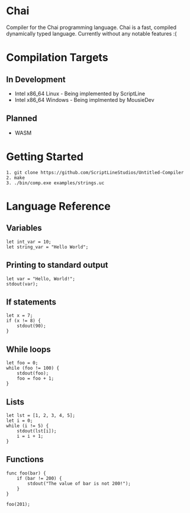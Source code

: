 # Chai

Compiler for the Chai programming language.
Chai is a fast, compiled dynamically typed language. Currently without any notable features :(

# Compilation Targets

## In Development
- Intel x86_64 Linux - Being implemented by ScriptLine
- Intel x86_64 Windows - Being implmented by MousieDev

## Planned
- WASM

# Getting Started
```
1. git clone https://github.com/ScriptLineStudios/Untitled-Compiler
2. make
3. ./bin/comp.exe examples/strings.uc
```

# Language Reference

## Variables
```
let int_var = 10;
let string_var = "Hello World";
```

## Printing to standard output
```
let var = "Hello, World!";
stdout(var);
```

## If statements
```
let x = 7;
if (x != 8) {
    stdout(90);
}
```

## While loops
```
let foo = 0;
while (foo != 100) {
    stdout(foo);
    foo = foo + 1;
}
```

## Lists
```
let lst = [1, 2, 3, 4, 5];
let i = 0;
while (i != 5) {
    stdout(lst[i]);
    i = i + 1;
}
```

## Functions
```
func foo(bar) {
    if (bar != 200) {
        stdout("The value of bar is not 200!");
    }
}

foo(201);
```
